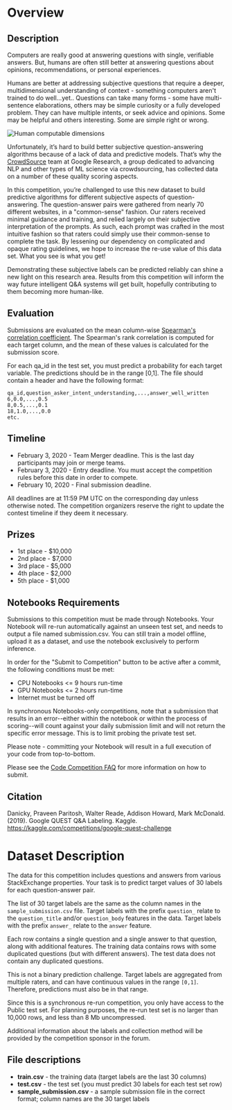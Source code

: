 # Overview
## Description
Computers are really good at answering questions with single, verifiable answers. But, humans are often still better at answering questions about opinions, recommendations, or personal experiences.

Humans are better at addressing subjective questions that require a deeper, multidimensional understanding of context - something computers aren't trained to do well…yet.. Questions can take many forms - some have multi-sentence elaborations, others may be simple curiosity or a fully developed problem. They can have multiple intents, or seek advice and opinions. Some may be helpful and others interesting. Some are simple right or wrong.

![Human computable dimensions](https://storage.googleapis.com/kaggle-media/competitions/google-research/human_computable_dimensions_1.png)

Unfortunately, it’s hard to build better subjective question-answering algorithms because of a lack of data and predictive models. That’s why the [CrowdSource](https://crowdsource.google.com/csf/#/) team at Google Research, a group dedicated to advancing NLP and other types of ML science via crowdsourcing, has collected data on a number of these quality scoring aspects.

In this competition, you’re challenged to use this new dataset to build predictive algorithms for different subjective aspects of question-answering. The question-answer pairs were gathered from nearly 70 different websites, in a "common-sense" fashion. Our raters received minimal guidance and training, and relied largely on their subjective interpretation of the prompts. As such, each prompt was crafted in the most intuitive fashion so that raters could simply use their common-sense to complete the task. By lessening our dependency on complicated and opaque rating guidelines, we hope to increase the re-use value of this data set. What you see is what you get!

Demonstrating these subjective labels can be predicted reliably can shine a new light on this research area. Results from this competition will inform the way future intelligent Q&A systems will get built, hopefully contributing to them becoming more human-like.

## Evaluation

Submissions are evaluated on the mean column-wise [Spearman's correlation coefficient](https://en.wikipedia.org/wiki/Spearman%27s_rank_correlation_coefficient). The Spearman's rank correlation is computed for each target column, and the mean of these values is calculated for the submission score.

For each qa_id in the test set, you must predict a probability for each target variable. The predictions should be in the range [0,1]. The file should contain a header and have the following format:

```
qa_id,question_asker_intent_understanding,...,answer_well_written
6,0.0,...,0.5
8,0.5,...,0.1
18,1.0,...,0.0
etc.
```

## Timeline

- February 3, 2020 - Team Merger deadline. This is the last day participants may join or merge teams.
- February 3, 2020 - Entry deadline. You must accept the competition rules before this date in order to compete.
- February 10, 2020 - Final submission deadline.

All deadlines are at 11:59 PM UTC on the corresponding day unless otherwise noted. The competition organizers reserve the right to update the contest timeline if they deem it necessary.

## Prizes

- 1st place - $10,000
- 2nd place - $7,000
- 3rd place - $5,000
- 4th place - $2,000
- 5th place - $1,000

## Notebooks Requirements

Submissions to this competition must be made through Notebooks. Your Notebook will re-run automatically against an unseen test set, and needs to output a file named submission.csv. You can still train a model offline, upload it as a dataset, and use the notebook exclusively to perform inference.

In order for the "Submit to Competition" button to be active after a commit, the following conditions must be met:

  - CPU Notebooks <= 9 hours run-time
  - GPU Notebooks <= 2 hours run-time
  - Internet must be turned off

In synchronous Notebooks-only competitions, note that a submission that results in an error--either within the notebook or within the process of scoring--will count against your daily submission limit and will not return the specific error message. This is to limit probing the private test set.

Please note - committing your Notebook will result in a full execution of your code from top-to-bottom.

Please see the [Code Competition FAQ](https://www.kaggle.com/docs/competitions#kernels-only-FAQ) for more information on how to submit.

## Citation

Danicky, Praveen Paritosh, Walter Reade, Addison Howard, Mark McDonald. (2019). Google QUEST Q&A Labeling. Kaggle. https://kaggle.com/competitions/google-quest-challenge

# Dataset Description

The data for this competition includes questions and answers from various StackExchange properties. Your task is to predict target values of 30 labels for each question-answer pair.

The list of 30 target labels are the same as the column names in the `sample_submission.csv` file. Target labels with the prefix `question_` relate to the `question_title` and/or `question_body` features in the data. Target labels with the prefix `answer_` relate to the `answer` feature.

Each row contains a single question and a single answer to that question, along with additional features. The training data contains rows with some duplicated questions (but with different answers). The test data does not contain any duplicated questions.

This is not a binary prediction challenge. Target labels are aggregated from multiple raters, and can have continuous values in the range `[0,1]`. Therefore, predictions must also be in that range.

Since this is a synchronous re-run competition, you only have access to the Public test set. For planning purposes, the re-run test set is no larger than 10,000 rows, and less than 8 Mb uncompressed.

Additional information about the labels and collection method will be provided by the competition sponsor in the forum.

## File descriptions

  - **train.csv** - the training data (target labels are the last 30 columns)
  - **test.csv** - the test set (you must predict 30 labels for each test set row)
  - **sample_submission.csv** - a sample submission file in the correct format; column names are the 30 target labels
